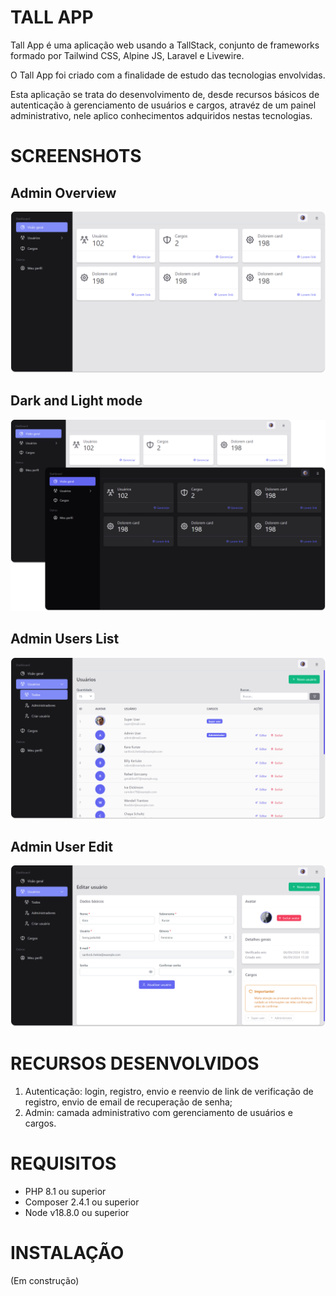 # TALL APP

Tall App é uma aplicação web usando a TallStack, conjunto de frameworks formado por Tailwind CSS, Alpine JS, Laravel e Livewire.

O Tall App foi criado com a finalidade de estudo das tecnologias envolvidas.

Esta aplicação se trata do desenvolvimento de, desde recursos básicos de autenticação à gerenciamento de usuários e cargos, atravéz de um painel administrativo, nele aplico conhecimentos adquiridos nestas tecnologias.

# SCREENSHOTS

## Admin Overview

![Overview Preview](resources/img/screenshots/tallapp-overview.png)

## Dark and Light mode

![Overview Preview](resources/img/screenshots/tallapp-overview-dark-and-light.png)

## Admin Users List

![Overview Users List](resources/img/screenshots/tallapp-users-list.png)

## Admin User Edit

![Overview User Edit](resources/img/screenshots/tallapp-user-edit.png)

# RECURSOS DESENVOLVIDOS

1. Autenticação: login, registro, envio e reenvio de link de verificação de registro, envio de email de recuperação de senha;
2. Admin: camada administrativo com gerenciamento de usuários e cargos.

# REQUISITOS

-   PHP 8.1 ou superior
-   Composer 2.4.1 ou superior
-   Node v18.8.0 ou superior

# INSTALAÇÃO

(Em construção)
